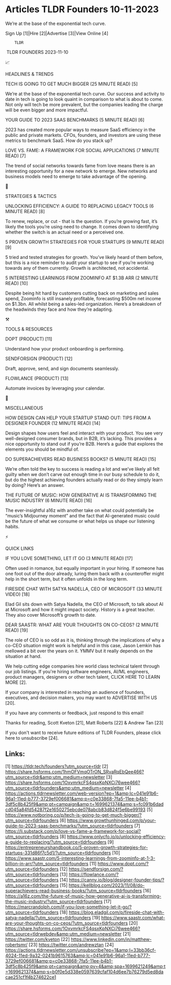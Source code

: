 # Articles TLDR Founders 10-11-2023

We’re at the base of the exponential tech curve.  

Sign Up [1]|Hire [2]|Advertise [3]|View Online [4] 

		TLDR 

 TLDR FOUNDERS 2023-11-10

📈 

HEADLINES & TRENDS

 TECH IS GOING TO GET MUCH BIGGER (25 MINUTE READ) [5] 

 We’re at the base of the exponential tech curve. Our success and
activity to date in tech is going to look quaint in comparison to what
is about to come. Not only will tech be more prevalent, but the
companies leading the charge will be even bigger and more impactful. 

 YOUR GUIDE TO 2023 SAAS BENCHMARKS (5 MINUTE READ) [6] 

 2023 has created more popular ways to measure SaaS efficiency in the
public and private markets. CFOs, founders, and investors are using
these metrics to benchmark SaaS. How do you stack up? 

 LOVE VS. FAME: A FRAMEWORK FOR SOCIAL APPLICATIONS (7 MINUTE READ)
[7] 

 The trend of social networks towards fame from love means there is an
interesting opportunity for a new network to emerge. New networks and
business models need to emerge to take advantage of the opening. 

🧠 

STRATEGIES & TACTICS

 UNLOCKING EFFICIENCY: A GUIDE TO REPLACING LEGACY TOOLS (6 MINUTE
READ) [8] 

 To renew, replace, or cut - that is the question. If you’re growing
fast, it’s likely the tools you’re using need to change. It comes
down to identifying whether the switch is an actual need or a
perceived one. 

 5 PROVEN GROWTH STRATEGIES FOR YOUR STARTUPS (9 MINUTE READ) [9] 

 5 tried and tested strategies for growth. You’ve likely heard of
them before, but this is a nice reminder to audit your startup to see
if you’re working towards any of them currently. Growth is
architected, not accidental. 

 5 INTERESTING LEARNINGS FROM ZOOMINFO AT $1.3B ARR (2 MINUTE READ)
[10] 

 Despite being hit hard by customers cutting back on marketing and
sales spend, Zoominfo is still insanely profitable, forecasting $500m
net income on $1.3bn. All whilst being a sales-led organization.
Here’s a breakdown of the headwinds they face and how they’re
adapting. 

⚒️ 

TOOLS & RESOURCES

 DOPT (PRODUCT) [11] 

 Understand how your product onboarding is performing. 

 SENDFORSIGN (PRODUCT) [12] 

 Draft, approve, send, and sign documents seamlessly. 

 FLOWLANCE (PRODUCT) [13] 

 Automate invoices by leveraging your calendar. 

🎁 

MISCELLANEOUS

 HOW DESIGN CAN HELP YOUR STARTUP STAND OUT: TIPS FROM A DESIGNER
FOUNDER (12 MINUTE READ) [14] 

 Design shapes how users feel and interact with your product. You see
very well-designed consumer brands, but in B2B, it’s lacking. This
provides a nice opportunity to stand out if you’re B2B. Here’s a
guide that explores the elements you should be mindful of. 

 DO SUPERACHIEVERS READ BUSINESS BOOKS? (5 MINUTE READ) [15] 

 We’re often told the key to success is reading a lot and we’ve
likely all felt guilty when we don’t carve out enough time in our
busy schedule to do it, but do the highest achieving founders actually
read or do they simply learn by doing? Here’s an answer. 

 THE FUTURE OF MUSIC: HOW GENERATIVE AI IS TRANSFORMING THE MUSIC
INDUSTRY (6 MINUTE READ) [16] 

 The ever-insightful a16z with another take on what could potentially
be “music’s Midjourney moment” and the fact that AI-generated
music could be the future of what we consume or what helps us shape
our listening habits. 

⚡ 

QUICK LINKS

 IF YOU LOVE SOMETHING, LET IT GO (3 MINUTE READ) [17] 

 Often used in romance, but equally important in your hiring. If
someone has one foot out of the door already, luring them back with a
counteroffer might help in the short term, but it often unfolds in the
long term. 

 FIRESIDE CHAT WITH SATYA NADELLA, CEO OF MICROSOFT (33 MINUTE VIDEO)
[18] 

 Elad Gil sits down with Satya Nadella, the CEO of Microsoft, to talk
about AI at Microsoft and how it might impact society. History is a
great teacher. They also cover Microsoft’s growth to date. 

 DEAR SAASTR: WHAT ARE YOUR THOUGHTS ON CO-CEOS? (2 MINUTE READ) [19] 

 The role of CEO is so odd as it is, thinking through the implications
of why a co-CEO situation might work is helpful and in this case,
Jason Lemkin has mellowed a bit over the years on it. YMMV but it
really depends on the situation at hand. 

 We help cutting edge companies hire world class technical talent
through our job listings. If you're hiring software engineers, AI/ML
engineers, product managers, designers or other tech talent, CLICK
HERE TO LEARN MORE [2]. 

If your company is interested in reaching an audience of founders,
executives, and decision makers, you may want to ADVERTISE WITH US
[20]. 

If you have any comments or feedback, just respond to this email! 

Thanks for reading, 
Scott Kveton [21], Matt Roberts [22] & Andrew Tan [23] 

If you don't want to receive future editions of TLDR Founders,
please click here to unsubscribe [24]. 

 

Links:
------
[1] https://tldr.tech/founders?utm_source=tldr
[2] https://share.hsforms.com/1hmOFVmqOTrON_SRvaRqEbQee466?utm_source=tldr&amp;utm_medium=newsletter
[3] https://share.hsforms.com/1OxvmrkcFS4qsxKpNXCi76wee466?utm_source=tldrfounders&amp;utm_medium=newsletter
[4] https://actions.tldrnewsletter.com/web-version?ep=1&amp;lc=041e91b6-96a1-11ed-b777-3729ef006681&amp;p=c0e33868-7fa5-11ee-b4b1-3df5c8b425f9&amp;pt=campaign&amp;t=1699621374&amp;s=fc091b6dadcd045a84fd54287f2e1650275ebcde078abcb83d824f5e6be99193
[5] https://www.notboring.co/p/tech-is-going-to-get-much-bigger/?utm_source=tldrfounders
[6] https://www.growthunhinged.com/p/your-guide-to-2023-saas-benchmarks/?utm_source=tldrfounders
[7] https://li.substack.com/p/love-vs-fame-a-framework-for-social?utm_source=tldrfounders
[8] https://www.onlycfo.io/p/unlocking-efficiency-a-guide-to-replacing/?utm_source=tldrfounders
[9] https://entrepreneurshandbook.co/5-proven-growth-strategies-for-startups-331d86f7c5d1/?utm_source=tldrfounders
[10] https://www.saastr.com/5-interesting-learnings-from-zoominfo-at-1-3-billion-in-arr/?utm_source=tldrfounders
[11] https://www.dopt.com/?utm_source=tldrfounders
[12] https://sendforsign.com/?utm_source=tldrfounders
[13] https://flowlance.com/?utm_source=tldrfounders
[14] https://canny.io/blog/designer-founder-tips/?utm_source=tldrfounders
[15] https://kellblog.com/2023/11/08/do-superachievers-read-business-books/?utm_source=tldrfounders
[16] https://a16z.com/the-future-of-music-how-generative-ai-is-transforming-the-music-industry/?utm_source=tldrfounders
[17] https://marcrandolph.com/if-you-love-something-let-it-go/?utm_source=tldrfounders
[18] https://blog.eladgil.com/p/fireside-chat-with-satya-nadella/?utm_source=tldrfounders
[19] https://www.saastr.com/what-are-your-thoughts-on-co-ceos/?utm_source=tldrfounders
[20] https://share.hsforms.com/1OxvmrkcFS4qsxKpNXCi76wee466?utm_source=tldrwebdev&amp;utm_medium=newsletter
[21] https://twitter.com/kveton
[22] https://www.linkedin.com/in/matthew-robertsmr/
[23] https://twitter.com/andrewztan
[24] https://actions.tldrnewsletter.com/unsubscribe?ep=1&amp;l=33bb36cf-4024-11ed-9a32-0241b9615763&amp;lc=041e91b6-96a1-11ed-b777-3729ef006681&amp;p=c0e33868-7fa5-11ee-b4b1-3df5c8b425f9&amp;pt=campaign&amp;pv=4&amp;spa=1699621249&amp;t=1699621374&amp;s=b0f0e5d338e0597639cfaf104d6ee7b76279d5ed8dacae251cf1f4b274622ce1